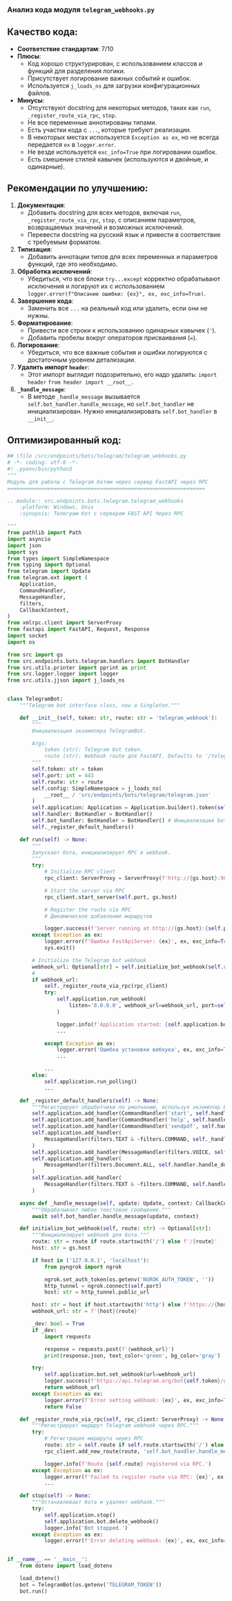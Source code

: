 ### **Анализ кода модуля `telegram_webhooks.py`**

## Качество кода:
- **Соответствие стандартам**: 7/10
- **Плюсы**:
  - Код хорошо структурирован, с использованием классов и функций для разделения логики.
  - Присутствует логирование важных событий и ошибок.
  - Используется `j_loads_ns` для загрузки конфигурационных файлов.
- **Минусы**:
  - Отсутствуют docstring для некоторых методов, таких как `run`, `_register_route_via_rpc`, `stop`.
  - Не все переменные аннотированы типами.
  - Есть участки кода с `...`, которые требуют реализации.
  - В некоторых местах используется `Exception as ex`, но не всегда передается `ex` в `logger.error`.
  - Не везде используется `exc_info=True` при логировании ошибок.
  - Есть смешение стилей кавычек (используются и двойные, и одинарные).

## Рекомендации по улучшению:

1.  **Документация**:
    - Добавить docstring для всех методов, включая `run`, `_register_route_via_rpc`, `stop`, с описанием параметров, возвращаемых значений и возможных исключений.
    - Перевести docstring на русский язык и привести в соответствие с требуемым форматом.
2.  **Типизация**:
    - Добавить аннотации типов для всех переменных и параметров функций, где это необходимо.
3.  **Обработка исключений**:
    - Убедиться, что все блоки `try...except` корректно обрабатывают исключения и логируют их с использованием `logger.error(f"Описание ошибки: {ex}", ex, exc_info=True)`.
4.  **Завершение кода**:
    - Заменить все `...` на реальный код или удалить, если они не нужны.
5.  **Форматирование**:
    - Привести все строки к использованию одинарных кавычек (`'`).
    - Добавить пробелы вокруг операторов присваивания (`=`).
6.  **Логирование**:
    - Убедиться, что все важные события и ошибки логируются с достаточным уровнем детализации.
7.  **Удалить импорт `header`**:
    - Этот импорт выглядит подозрительно, его надо удалить: `import header` `from header import __root__`.
8.  **`_handle_message`**:
    - В методе `_handle_message` вызывается `self.bot_handler.handle_message`, но `self.bot_handler` не инициализирован. Нужно инициализировать `self.bot_handler` в `__init__`.

## Оптимизированный код:

```python
## \file /src/endpoints/bots/telegram/telegram_webhooks.py
# -*- coding: utf-8 -*-
#! .pyenv/bin/python3
"""
Модуль для работы с Telegram ботом через сервер FastAPI через RPC
================================================================

.. module:: src.endpoints.bots.telegram.telegram_webhooks
    :platform: Windows, Unix
    :synopsis: Телеграм бот с сервером FAST API Через RPC

"""
from pathlib import Path
import asyncio
import json
import sys
from types import SimpleNamespace
from typing import Optional
from telegram import Update
from telegram.ext import (
    Application,
    CommandHandler,
    MessageHandler,
    filters,
    CallbackContext,
)
from xmlrpc.client import ServerProxy
from fastapi import FastAPI, Request, Response
import socket
import os

from src import gs
from src.endpoints.bots.telegram.handlers import BotHandler
from src.utils.printer import pprint as print
from src.logger.logger import logger
from src.utils.jjson import j_loads_ns


class TelegramBot:
    """Telegram bot interface class, now a Singleton."""

    def __init__(self, token: str, route: str = 'telegram_webhook'):
        """
        Инициализация экземпляра TelegramBot.

        Args:
            token (str): Telegram bot token.
            route (str): Webhook route для FastAPI. Defaults to '/telegram_webhook'.
        """
        self.token: str = token
        self.port: int = 443
        self.route: str = route
        self.config: SimpleNamespace = j_loads_ns(
            __root__ / 'src/endpoints/bots/telegram/telegram.json'
        )
        self.application: Application = Application.builder().token(self.token).build()
        self.handler: BotHandler = BotHandler()
        self.bot_handler: BotHandler = BotHandler() # Инициализация bot_handler
        self._register_default_handlers()

    def run(self) -> None:
        """
        Запускает бота, инициализирует RPC и webhook.
        """
        try:
            # Initialize RPC client
            rpc_client: ServerProxy = ServerProxy(f'http://{gs.host}:9000', allow_none=True)

            # Start the server via RPC
            rpc_client.start_server(self.port, gs.host)

            # Register the route via RPC
            # Динамическое добавление маршрутов

            logger.success(f'Server running at http://{gs.host}:{self.port}/hello')
        except Exception as ex:
            logger.error(f'Ошибка FastApiServer: {ex}', ex, exc_info=True)
            sys.exit()

        # Initialize the Telegram bot webhook
        webhook_url: Optional[str] = self.initialize_bot_webhook(self.route)
        #
        if webhook_url:
            self._register_route_via_rpc(rpc_client)
            try:
                self.application.run_webhook(
                    listen='0.0.0.0', webhook_url=webhook_url, port=self.port
                )

                logger.info(f'Application started: {self.application.bot_data}')
                ...

            except Exception as ex:
                logger.error('Ошибка установки вебхука', ex, exc_info=True)
                ...

            ...
        else:
            self.application.run_polling()
            ...

    def _register_default_handlers(self) -> None:
        """Регистрирует обработчики по умолчанию, используя экземпляр BotHandler."""
        self.application.add_handler(CommandHandler('start', self.handler.start))
        self.application.add_handler(CommandHandler('help', self.handler.help_command))
        self.application.add_handler(CommandHandler('sendpdf', self.handler.send_pdf))
        self.application.add_handler(
            MessageHandler(filters.TEXT & ~filters.COMMAND, self._handle_message)
        )
        self.application.add_handler(MessageHandler(filters.VOICE, self.handler.handle_voice))
        self.application.add_handler(
            MessageHandler(filters.Document.ALL, self.handler.handle_document)
        )
        self.application.add_handler(
            MessageHandler(filters.TEXT & ~filters.COMMAND, self.handler.handle_log)
        )

    async def _handle_message(self, update: Update, context: CallbackContext) -> None:
        """Обрабатывает любое текстовое сообщение."""
        await self.bot_handler.handle_message(update, context)

    def initialize_bot_webhook(self, route: str) -> Optional[str]:
        """Инициализирует webhook для бота."""
        route: str = route if route.startswith('/') else f'/{route}'
        host: str = gs.host

        if host in ('127.0.0.1', 'localhost'):
            from pyngrok import ngrok

            ngrok.set_auth_token(os.getenv('NGROK_AUTH_TOKEN', ''))
            http_tunnel = ngrok.connect(self.port)
            host: str = http_tunnel.public_url

        host: str = host if host.startswith('http') else f'https://{host}'
        webhook_url: str = f'{host}{route}'

        _dev: bool = True
        if _dev:
            import requests

            response = requests.post(f'{webhook_url}')
            print(response.json, text_color='green', bg_color='gray')

        try:
            self.application.bot.set_webhook(url=webhook_url)
            logger.success(f'https://api.telegram.org/bot{self.token}/getWebhookInfo')
            return webhook_url
        except Exception as ex:
            logger.error(f'Error setting webhook: {ex}', ex, exc_info=True)
            return False

    def _register_route_via_rpc(self, rpc_client: ServerProxy) -> None:
        """Регистрирует маршрут Telegram webhook через RPC."""
        try:
            # Регистрация маршрута через RPC
            route: str = self.route if self.route.startswith('/') else f'/{self.route}'
            rpc_client.add_new_route(route, 'self.bot_handler.handle_message', ['POST'])

            logger.info(f'Route {self.route} registered via RPC.')
        except Exception as ex:
            logger.error(f'Failed to register route via RPC: {ex}', ex, exc_info=True)
            ...

    def stop(self) -> None:
        """Останавливает бота и удаляет webhook."""
        try:
            self.application.stop()
            self.application.bot.delete_webhook()
            logger.info('Bot stopped.')
        except Exception as ex:
            logger.error(f'Error deleting webhook: {ex}', ex, exc_info=True)


if __name__ == '__main__':
    from dotenv import load_dotenv

    load_dotenv()
    bot = TelegramBot(os.getenv('TELEGRAM_TOKEN'))
    bot.run()